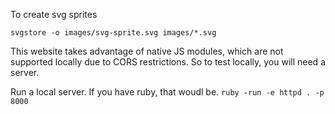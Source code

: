 To create svg sprites

`svgstore -o images/svg-sprite.svg images/*.svg`


This website takes advantage of native JS modules, which are not supported locally due to CORS restrictions.  So to test locally, you will need a server.

Run a local server.  If you have ruby, that woudl be.
`ruby -run -e httpd . -p 8000`